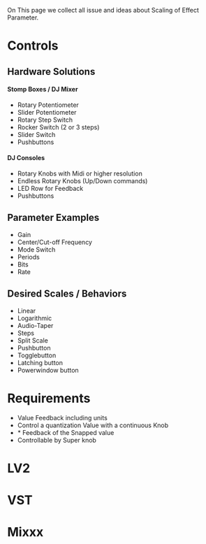 On This page we collect all issue and ideas about Scaling of Effect
Parameter.

# Controls

## Hardware Solutions

#### Stomp Boxes / DJ Mixer

  - Rotary Potentiometer 
  - Slider Potentiometer 
  - Rotary Step Switch
  - Rocker Switch (2 or 3 steps) 
  - Slider Switch
  - Pushbuttons 

#### DJ Consoles

  - Rotary Knobs with Midi or higher resolution 
  - Endless Rotary Knobs (Up/Down commands)
  - LED Row for Feedback 
  - Pushbuttons 

## Parameter Examples

  - Gain
  - Center/Cut-off Frequency 
  - Mode Switch 
  - Periods 
  - Bits 
  - Rate 

## Desired Scales / Behaviors

  - Linear 
  - Logarithmic
  - Audio-Taper
  - Steps
  - Split Scale 
  - Pushbutton 
  - Togglebutton 
  - Latching button 
  - Powerwindow button

# Requirements

  - Value Feedback including units 
  - Control a quantization Value with a continuous Knob 
  - \* Feedback of the Snapped value 
  - Controllable by Super knob 

# LV2

# VST

# Mixxx
